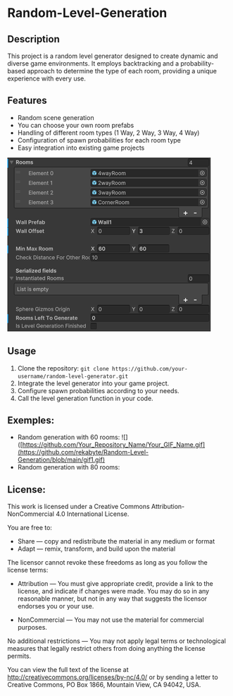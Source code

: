# Random-Level-Generation

## Description

This project is a random level generator designed to create dynamic and diverse game environments. It employs backtracking and a probability-based approach to determine the type of each room, providing a unique experience with every use.

## Features

- Random scene generation
- You can choose your own room prefabs
- Handling of different room types (1 Way, 2 Way, 3 Way, 4 Way)
- Configuration of spawn probabilities for each room type
- Easy integration into existing game projects

![](https://github.com/rekabyte/Random-Level-Generation/blob/main/capture1.png)

## Usage

1. Clone the repository: `git clone https://github.com/your-username/random-level-generator.git`
2. Integrate the level generator into your game project.
3. Configure spawn probabilities according to your needs.
4. Call the level generation function in your code.

## Exemples:
- Random generation with 60 rooms:
  ![]([https://github.com/Your_Repository_Name/Your_GIF_Name.gif](https://github.com/rekabyte/Random-Level-Generation/blob/main/gif1.gif)
- Random generation with 80 rooms:
  

## License:
This work is licensed under a Creative Commons Attribution-NonCommercial 4.0 International License.

You are free to:

- Share — copy and redistribute the material in any medium or format
- Adapt — remix, transform, and build upon the material

The licensor cannot revoke these freedoms as long as you follow the license terms:

- Attribution — You must give appropriate credit, provide a link to the license, and indicate if changes were made. You may do so in any reasonable manner, but not in any way that suggests the licensor endorses you or your use.

- NonCommercial — You may not use the material for commercial purposes.

No additional restrictions — You may not apply legal terms or technological measures that legally restrict others from doing anything the license permits.

You can view the full text of the license at http://creativecommons.org/licenses/by-nc/4.0/ or by sending a letter to Creative Commons, PO Box 1866, Mountain View, CA 94042, USA.
